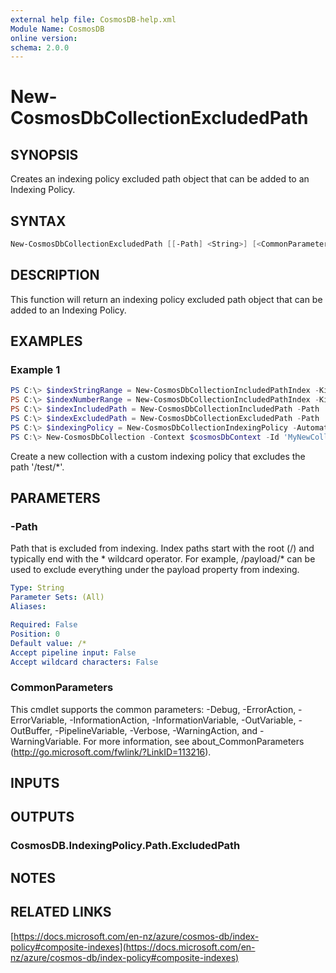 ```yaml
---
external help file: CosmosDB-help.xml
Module Name: CosmosDB
online version:
schema: 2.0.0
---
```


# New-CosmosDbCollectionExcludedPath

## SYNOPSIS

Creates an indexing policy excluded path object that can be
added to an Indexing Policy.

## SYNTAX

```powershell
New-CosmosDbCollectionExcludedPath [[-Path] <String>] [<CommonParameters>]
```

## DESCRIPTION

This function will return an indexing policy excluded path
object that can be added to an Indexing Policy.

## EXAMPLES

### Example 1

```powershell
PS C:\> $indexStringRange = New-CosmosDbCollectionIncludedPathIndex -Kind Range -DataType String -Precision -1
PS C:\> $indexNumberRange = New-CosmosDbCollectionIncludedPathIndex -Kind Range -DataType Number -Precision -1
PS C:\> $indexIncludedPath = New-CosmosDbCollectionIncludedPath -Path '/*' -Index $indexStringRange, $indexNumberRange
PS C:\> $indexExcludedPath = New-CosmosDbCollectionExcludedPath -Path '/test/*'
PS C:\> $indexingPolicy = New-CosmosDbCollectionIndexingPolicy -Automatic $true -IndexingMode Consistent -IncludedPath $indexIncludedPath -ExcludedPath $indexExcludedPath
PS C:\> New-CosmosDbCollection -Context $cosmosDbContext -Id 'MyNewCollection' -PartitionKey 'account' -IndexingPolicy $indexingPolicy
```

Create a new collection with a custom indexing policy that
excludes the path '/test/*'.

## PARAMETERS

### -Path

Path that is excluded from indexing.
Index paths start with the root (/) and typically end with the * wildcard operator.
For example, /payload/* can be used to exclude everything under the payload property
from indexing.

```yaml
Type: String
Parameter Sets: (All)
Aliases:

Required: False
Position: 0
Default value: /*
Accept pipeline input: False
Accept wildcard characters: False
```

### CommonParameters

This cmdlet supports the common parameters: -Debug, -ErrorAction, -ErrorVariable, -InformationAction, -InformationVariable, -OutVariable, -OutBuffer, -PipelineVariable, -Verbose, -WarningAction, and -WarningVariable. For more information, see about_CommonParameters (http://go.microsoft.com/fwlink/?LinkID=113216).

## INPUTS

## OUTPUTS

### CosmosDB.IndexingPolicy.Path.ExcludedPath

## NOTES

## RELATED LINKS

[https://docs.microsoft.com/en-nz/azure/cosmos-db/index-policy#composite-indexes](https://docs.microsoft.com/en-nz/azure/cosmos-db/index-policy#composite-indexes)
